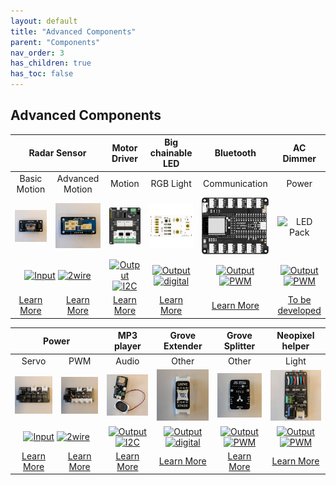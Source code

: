 ```yaml
---
layout: default
title: "Advanced Components"
parent: "Components"
nav_order: 3
has_children: true
has_toc: false
---
```


## Advanced Components

<table>
<thead>
  <tr>
    <th align="center" colspan="2">Radar Sensor</th>
    <th align="center" colspan="1">Motor Driver<br></th>
    <th align="center">Big chainable LED</th>
    <th align="center">Bluetooth</th>
    <th align="center">AC Dimmer</th>
  </tr>
</thead>
<tbody>
  <tr>
    <td align="center" colspan="1">Basic Motion</td>
    <td align="center" colspan="1">Advanced Motion</td>
    <td align="center" colspan="1">Motion</td>
    <td align="center">RGB Light</td>
    <td align="center">Communication</td>
    <td align="center">Power</td>
  </tr>
  <tr>
    <td align="center"><img src="basic-radar-sensor/assets/basic-radar-sensor.jpg" alt="Basic Radar Sensor"/></td>
    <td align="center"><img src="advanced-radar-sensor/assets/advanced-radar-sensor.jpg" alt="Advanced Radar Sensor"/></td>
    <td align="center"><img src="motor-driver/assets/motor-driver.png" alt="Motor Driver"/></td>
    <td align="center"><img src="chainable-led-big/assets/chainable-led-big.png" alt="Big Chainable LED"/></td>
    <td align="center"><img src="bluetooth/assets/bluetooth.png" alt="Bluetooth"/></td>
    <td align="center"><img src="led-pack/assets/Grove-LED-pack.png" alt="LED Pack"/></td>
  </tr>
  <tr>
    <td align="center" colspan="2">
    <a href="../glossary/glossary"><img src="../glossary/assets/input.png" alt="Input" width="57"/></a> 
    <a href="../glossary/glossary"><img src="../glossary/assets/2wire.png" alt="2wire" width="57"/></a></td>
    <td align="center" colspan="1">
    <a href="../glossary/glossary"><img src="../glossary/assets/output.png" alt="Output" width="57"/></a> 
    <a href="../glossary/glossary"><img src="../glossary/assets/iic.png" alt="I2C" width="57"/></a></td>
    <td align="center">
    <a href="../glossary/glossary"><img src="../glossary/assets/output.png" alt="Output" width="57"/></a> 
    <a href="../glossary/glossary"><img src="../glossary/assets/digital.png" alt="digital" width="57"/></a></td>
    <td align="center">
    <a href="../glossary/glossary"><img src="../glossary/assets/output.png" alt="Output" width="57"/></a> 
    <a href="../glossary/glossary"><img src="../glossary/assets/pwm.png" alt="PWM" width="57"/></a></td>
    <td align="center">
    <a href="../glossary/glossary"><img src="../glossary/assets/output.png" alt="Output" width="57"/></a> 
    <a href="../glossary/glossary"><img src="../glossary/assets/pwm.png" alt="PWM" width="57"/></a></td>
  </tr>
  <tr>
    <td align="center" colspan="1"><a href="basic-radar-sensor/basic-radar-sensor" class="btn btn-blue">Learn More</a></td>
    <td align="center" colspan="1"><a href="advanced-radar-sensor/advanced-radar-sensor" class="btn btn-blue">Learn More</a></td>
    <td align="center" ><a href="motor-driver/motor-driver" class="btn btn-blue">Learn More</a></td>
    <td align="center"><a href="chainable-led/chainable-led-big" class="btn btn-blue">Learn More</a></td>
    <td align="center"><a href="bluetooth/bluetooth" class="btn btn-blue">Learn More</a></td>
    <td align="center"><a href="" class="btn btn-gray">To be developed</a></td>
  </tr>
</tbody>
</table>


<table>
<thead>
  <tr>
    <th align="center" colspan="2">Power</th>
    <th align="center" colspan="1">MP3 player<br></th>
    <th align="center">Grove Extender</th>
    <th align="center">Grove Splitter</th>
    <th align="center">Neopixel helper</th>

  </tr>
</thead>
<tbody>
  <tr>
    <td align="center" colspan="1">Servo</td>
    <td align="center" colspan="1">PWM</td>
    <td align="center" colspan="1">Audio</td>
    <td align="center">Other</td>
    <td align="center">Other</td>
    <td align="center">Light</td>

  </tr>
  <tr>
    <td align="center"><img src="power-servo/assets/power-servo.jpg" alt="Power Servo"/></td>
    <td align="center"><img src="power-pwm/assets/power-pwm.jpg" alt="Power PWM"/></td>
    <td align="center"><img src="mp3-player/assets/mp3-player.jpg" alt="MP3 player"/></td>
    <td align="center"><img src="extender/assets/xtndr.jpg" alt="Extender"/></td>
    <td align="center"><img src="splitter/assets/gpio-divider.jpg" alt="Splitter"/></td>
    <td align="center"><img src="neopixel/assets/neopixel-12v.jpg" alt="Neopixel 12V"/></td>
  </tr>
  <tr>
    <td align="center" colspan="2"><a href="../glossary/glossary"><img src="../glossary/assets/input.png" alt="Input" width="57"/></a> <a href="../glossary/glossary"><img src="../glossary/assets/2wire.png" alt="2wire" width="57"/></a></td>
    <td align="center" colspan="1"><a href="../glossary/glossary"><img src="../glossary/assets/output.png" alt="Output" width="57"/></a> <a href="../glossary/glossary"><img src="../glossary/assets/iic.png" alt="I2C" width="57"/></a></td>
    <td align="center"><a href="../glossary/glossary"><img src="../glossary/assets/output.png" alt="Output" width="57"/></a> <a href="../glossary/glossary"><img src="../glossary/assets/digital.png" alt="digital" width="57"/></a></td>
    <td align="center"><a href="../glossary/glossary"><img src="../glossary/assets/output.png" alt="Output" width="57"/></a> <a href="../glossary/glossary"><img src="../glossary/assets/pwm.png" alt="PWM" width="57"/></a></td>
    <td align="center"><a href="../glossary/glossary"><img src="../glossary/assets/output.png" alt="Output" width="57"/></a> <a href="../glossary/glossary"><img src="../glossary/assets/pwm.png" alt="PWM" width="57"/></a></td>
  </tr>
  <tr>
    <td align="center" colspan="1"><a href="power-servo/power-servo" class="btn btn-blue">Learn More</a></td>
    <td align="center" colspan="1"><a href="power-pwm/power-pwm" class="btn btn-blue">Learn More</a></td>
    <td align="center" ><a href="mp3-player/mp3-player" class="btn btn-blue">Learn More</a></td>
    <td align="center"><a href="extender/extender" class="btn btn-blue">Learn More</a></td>
    <td align="center"><a href="splitter/splitter" class="btn btn-blue">Learn More</a></td>
    <td align="center"><a href="neopixel/neopixel" class="btn btn-blue">Learn More</a></td>
  </tr>
</tbody>
</table>




